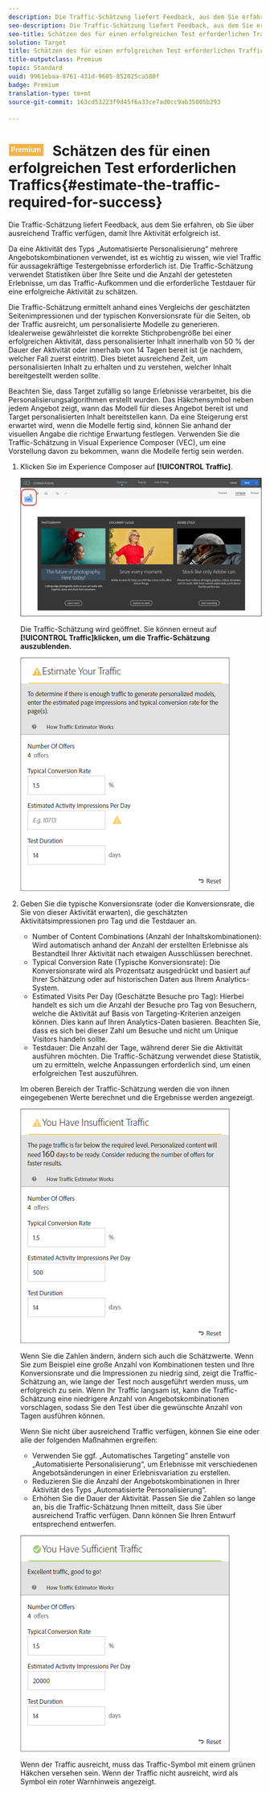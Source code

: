 ```yaml
---
description: Die Traffic-Schätzung liefert Feedback, aus dem Sie erfahren, ob Sie über ausreichend Traffic verfügen, damit Ihre Aktivität erfolgreich ist.
seo-description: Die Traffic-Schätzung liefert Feedback, aus dem Sie erfahren, ob Sie über ausreichend Traffic verfügen, damit Ihre Aktivität erfolgreich ist.
seo-title: Schätzen des für einen erfolgreichen Test erforderlichen Traffics
solution: Target
title: Schätzen des für einen erfolgreichen Test erforderlichen Traffics
title-outputclass: Premium
topic: Standard
uuid: 9961ebaa-8761-431d-9605-852025ca580f
badge: Premium
translation-type: tm+mt
source-git-commit: 163cd53223f9d45f6a33ce7ad0cc9ab35005b293

---
```



# ![PREMIUM](/help/assets/premium.png) Schätzen des für einen erfolgreichen Test erforderlichen Traffics{#estimate-the-traffic-required-for-success}

Die Traffic-Schätzung liefert Feedback, aus dem Sie erfahren, ob Sie über ausreichend Traffic verfügen, damit Ihre Aktivität erfolgreich ist.

Da eine Aktivität des Typs „Automatisierte Personalisierung“ mehrere Angebotskombinationen verwendet, ist es wichtig zu wissen, wie viel Traffic für aussagekräftige Testergebnisse erforderlich ist. Die Traffic-Schätzung verwendet Statistiken über Ihre Seite und die Anzahl der getesteten Erlebnisse, um das Traffic-Aufkommen und die erforderliche Testdauer für eine erfolgreiche Aktivität zu schätzen.

Die Traffic-Schätzung ermittelt anhand eines Vergleichs der geschätzten Seitenimpressionen und der typischen Konversionsrate für die Seiten, ob der Traffic ausreicht, um personalisierte Modelle zu generieren. Idealerweise gewährleistet die korrekte Stichprobengröße bei einer erfolgreichen Aktivität, dass personalisierter Inhalt innerhalb von 50 % der Dauer der Aktivität oder innerhalb von 14 Tagen bereit ist (je nachdem, welcher Fall zuerst eintritt). Dies bietet ausreichend Zeit, um personalisierten Inhalt zu erhalten und zu verstehen, welcher Inhalt bereitgestellt werden sollte.

Beachten Sie, dass Target zufällig so lange Erlebnisse verarbeitet, bis die Personalisierungsalgorithmen erstellt wurden. Das Häkchensymbol neben jedem Angebot zeigt, wann das Modell für dieses Angebot bereit ist und Target personalisierten Inhalt bereitstellen kann. Da eine Steigerung erst erwartet wird, wenn die Modelle fertig sind, können Sie anhand der visuellen Angabe die richtige Erwartung festlegen. Verwenden Sie die Traffic-Schätzung in Visual Experience Composer (VEC), um eine Vorstellung davon zu bekommen, wann die Modelle fertig sein werden.

1. Klicken Sie im Experience Composer auf **[!UICONTROL Traffic]**.

   ![Traffic-Symbol](/help/c-activities/t-automated-personalization/assets/icon-traffic.png)

   Die Traffic-Schätzung wird geöffnet. Sie können erneut auf **[!UICONTROL Traffic]klicken, um die Traffic-Schätzung auszublenden.**

   ![](assets/ap_est.png)

1. Geben Sie die typische Konversionsrate (oder die Konversionsrate, die Sie von dieser Aktivität erwarten), die geschätzten Aktivitätsimpressionen pro Tag und die Testdauer an.

   * Number of Content Combinations (Anzahl der Inhaltskombinationen): Wird automatisch anhand der Anzahl der erstellten Erlebnisse als Bestandteil Ihrer Aktivität nach etwaigen Ausschlüssen berechnet.
   * Typical Conversion Rate (Typische Konversionsrate): Die Konversionsrate wird als Prozentsatz ausgedrückt und basiert auf Ihrer Schätzung oder auf historischen Daten aus Ihrem Analytics-System.
   * Estimated Visits Per Day (Geschätzte Besuche pro Tag): Hierbei handelt es sich um die Anzahl der Besuche pro Tag von Besuchern, welche die Aktivität auf Basis von Targeting-Kriterien anzeigen können. Dies kann auf Ihren Analytics-Daten basieren. Beachten Sie, dass es sich bei dieser Zahl um Besuche und nicht um Unique Visitors handeln sollte.
   * Testdauer: Die Anzahl der Tage, während derer Sie die Aktivität ausführen möchten.
   Die Traffic-Schätzung verwendet diese Statistik, um zu ermitteln, welche Anpassungen erforderlich sind, um einen erfolgreichen Test auszuführen.

   Im oberen Bereich der Traffic-Schätzung werden die von ihnen eingegebenen Werte berechnet und die Ergebnisse werden angezeigt.

   ![](assets/ap_est_no.png)

   Wenn Sie die Zahlen ändern, ändern sich auch die Schätzwerte. Wenn Sie zum Beispiel eine große Anzahl von Kombinationen testen und Ihre Konversionsrate und die Impressionen zu niedrig sind, zeigt die Traffic-Schätzung an, wie lange der Test noch ausgeführt werden muss, um erfolgreich zu sein. Wenn Ihr Traffic langsam ist, kann die Traffic-Schätzung eine niedrigere Anzahl von Angebotskombinationen vorschlagen, sodass Sie den Test über die gewünschte Anzahl von Tagen ausführen können.

   Wenn Sie nicht über ausreichend Traffic verfügen, können Sie eine oder alle der folgenden Maßnahmen ergreifen:

   * Verwenden Sie ggf. „Automatisches Targeting“ anstelle von „Automatisierte Personalisierung“, um Erlebnisse mit verschiedenen Angebotsänderungen in einer Erlebnisvariation zu erstellen.
   * Reduzieren Sie die Anzahl der Angebotskombinationen in Ihrer Aktivität des Typs „Automatisierte Personalisierung“.
   * Erhöhen Sie die Dauer der Aktivität.
   Passen Sie die Zahlen so lange an, bis die Traffic-Schätzung Ihnen mitteilt, dass Sie über ausreichend Traffic verfügen. Dann können Sie Ihren Entwurf entsprechend entwerfen.

   ![](assets/ap_est_yes.png)

   Wenn der Traffic ausreicht, muss das Traffic-Symbol mit einem grünen Häkchen versehen sein. Wenn der Traffic nicht ausreicht, wird als Symbol ein roter Warnhinweis angezeigt.
